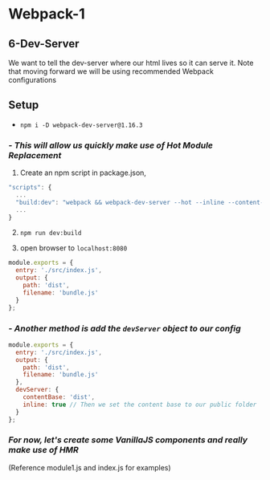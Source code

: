 # Webpack-1

## 6-Dev-Server
We want to tell the dev-server where our html lives so it can serve it. Note that moving forward we will be using recommended Webpack configurations

## Setup
- `npm i -D webpack-dev-server@1.16.3`

### *- This will allow us quickly make use of Hot Module Replacement*
1. Create an npm script in package.json, 

```javascript
"scripts": {
  ...
  "build:dev": "webpack && webpack-dev-server --hot --inline --content-base dist/"
  ...
}
```

2. `npm run dev:build`

3. open browser to `localhost:8080`

```javascript
module.exports = {
  entry: './src/index.js',
  output: {
    path: 'dist',
    filename: 'bundle.js'
  }
};
```

### *- Another method is add the `devServer` object to our config*

```javascript
module.exports = {
  entry: './src/index.js',
  output: {
    path: 'dist',
    filename: 'bundle.js'
  },
  devServer: {
    contentBase: 'dist',
    inline: true // Then we set the content base to our public folder
  }
};
```

### *For now, let's create some VanillaJS components and really make use of HMR*
(Reference module1.js and index.js for examples)
